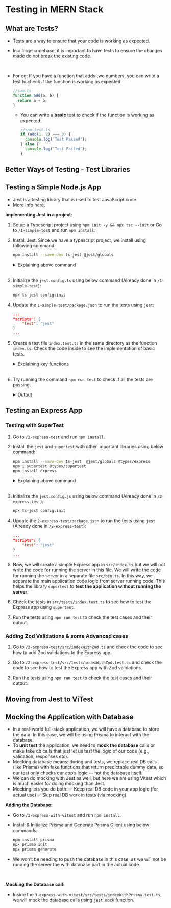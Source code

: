 # Testing in MERN Stack

## What are Tests?

- Tests are a way to ensure that your code is working as expected.
- In a large codebase, it is important to have tests to ensure the changes made do not break the existing code.

    <br>

- For eg: If you have a function that adds two numbers, you can write a test to check if the function is working as expected.

  ```typescript
  //sum.ts
  function add(a, b) {
    return a + b;
  }
  ```

  - You can write a **basic** test to check if the function is working as expected.

    ```typescript
    //sum.test.ts
    if (add(1, 2) === 3) {
      console.log('Test Passed');
    } else {
      console.log('Test Failed');
    }
    ```

## Better Ways of Testing - Test Libraries

## Testing a Simple Node.js App

- Jest is a testing library that is used to test JavaScript code.
- More Info [here](https://jestjs.io/).

**Implementing Jest in a project**:

1.  Setup a Typescript project using `npm init -y && npx tsc --init` or Go to `/1-simple-test` and run `npm install`.

2.  Install Jest. Since we have a typescript project, we install using following command:

    ```bash
    npm install --save-dev ts-jest @jest/globals
    ```

    <details><summary>Explaining above command</summary>

    - `ts-jest`: This is a TypeScript preprocessor with source map support for Jest that lets you use Jest to test projects written in TypeScript.
    - `@jest/globals`: This package provides global variables that are helpful for writing tests.

    </details>

    <br>

3.  Initialize the `jest.config.ts` using below command (Already done in `/1-simple-test`):

    ```bash
    npx ts-jest config:init
    ```

4.  Update the `1-simple-test/package.json` to run the tests using `jest`:

    ```json
    ...
    "scripts": {
        "test": "jest"
    }
    ...
    ```

5.  Create a test file `index.test.ts` in the same directory as the function `index.ts`. Check the code inside to see the implementation of basic tests.

    <details><summary>Explaining key functions</summary>

    - `describe`: This function is used to group tests together.
    - `it`: This function is used to write a test case. It is also known as `test`.
    - `expect`: This function is used to check if the output of the function is as expected.
    </details>

    <br>

6.  Try running the command `npm run test` to check if all the tests are passing.

      <details><summary>Output</summary>

        ```bash

        PASS  src/tests/index.test.ts

        sum module
        ✓ add 1 + 2 equals to 3 (3 ms)
        ✓ should return the sum of negative numbers correctly

        multiply module
        ✓ should work correctly on basic multiplication

        Test Suites: 1 passed, 1 total
        Tests:       3 passed, 3 total
        Snapshots:   0 total
        Time:        1.452 s, estimated 2 s
        Ran all test suites.

        ```

    </details>

## Testing an Express App

### Testing with SuperTest

1. Go to `/2-express-test` and run `npm install`.

2. Install the `jest` and `supertest` with other important libraries using below command:

   ```bash
   npm install --save-dev ts-jest  @jest/globals @types/express
   npm i supertest @types/supertest
   npm install express
   ```

   <details><summary>Explaining above command</summary>

   - `jest`: This is a testing library that is used to test JavaScript code.
   - `supertest`: This is a library that is used to test Express.js applications.
   </details>

   <br>

3. Initialize the `jest.config.js` using below command (Already done in `/2-express-test`):

   ```bash
   npx ts-jest config:init
   ```

4. Update the `2-express-test/package.json` to run the tests using `jest` (Already done in `/2-express-test`):

   ```json
   ...
   "scripts": {
       "test": "jest"
   }
   ...
   ```

5. Now, we will create a simple Express app in `src/index.ts` but we will not write the code for running the server in this file. We will write the code for running the server in a separate file `src/bin.ts`. In this way, we seperate the main application code logic from server running code. This helps the library `supertest` to **test the application without running the server**.

6. Check the tests in `src/tests/index.test.ts` to see how to test the Express app using `supertest`.

7. Run the tests using `npm run test` to check the test cases and their output.

### Adding Zod Validations & some Advanced cases

1. Go to `/2-express-test/src/indexWithZod.ts` and check the code to see how to add Zod validations to the Express app.

2. Go to `/2-express-test/src/tests/indexWithZod.test.ts` and check the code to see how to test the Express app with Zod validations.

3. Run the tests using `npm run test` to check the test cases and their output.

## Moving from Jest to ViTest

## Mocking the Application with Database

- In a real-world full-stack application, we will have a database to store the data. In this case, we will be using Prisma to interact with the database.
- To **unit test** the application, we need to **mock the database** calls or make fake db calls that just let us test the logic of our code (e.g., validation, responses etc).
- Mocking database means: during unit tests, we replace real DB calls (like Prisma) with fake functions that return predictable dummy data, so our test only checks our app’s logic — not the database itself.
- We can do mocking with Jest as well, but here we are using Vitest which is much easier for doing mocking than Jest.
- Mocking lets you do both:
✅ Keep real DB code in your app logic (for actual use)
✅ Skip real DB work in tests (via mocking)

**Adding the Database**:

- Go to `/3-express-with-vitest` and run `npm install`.

- Install & Initialize Prisma and Generate Prisma Client using below commands:

  ```bash
  npm install prisma
  npx prisma init
  npx prisma generate
  ```

- We won't be needing to push the database in this case, as we will not be running the server the with database part in the actual code.

<br>

**Mocking the Database call**:

- Inside the `3-express-with-vitest/src/tests/indexWithPrisma.test.ts`, we will mock the database calls using `jest.mock` function.
